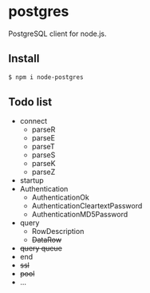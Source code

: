 # postgres
PostgreSQL client for node.js.  

## Install

```sh
$ npm i node-postgres
```

## Todo list
* connect
  * parseR
  * parseE
  * parseT
  * parseS
  * parseK
  * parseZ
* startup
* Authentication
  * AuthenticationOk
  * AuthenticationCleartextPassword
  * AuthenticationMD5Password
* query
  * RowDescription 
  * ~~DataRow~~
* ~~query queue~~
* end
* ~~ssl~~
* ~~pool~~
* ...

